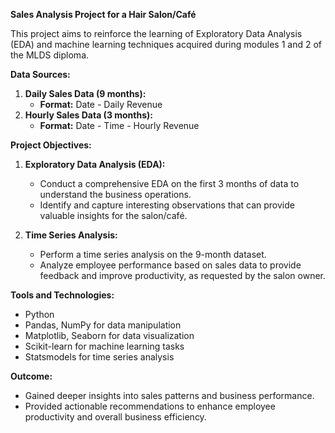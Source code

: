 **Sales Analysis Project for a Hair Salon/Café**

This project aims to reinforce the learning of Exploratory Data Analysis (EDA) and machine learning techniques acquired during modules 1 and 2 of the MLDS diploma.

**Data Sources:**
1. **Daily Sales Data (9 months):**
   - **Format:** Date - Daily Revenue
2. **Hourly Sales Data (3 months):**
   - **Format:** Date - Time - Hourly Revenue

**Project Objectives:**
1. **Exploratory Data Analysis (EDA):**
   - Conduct a comprehensive EDA on the first 3 months of data to understand the business operations.
   - Identify and capture interesting observations that can provide valuable insights for the salon/café.

2. **Time Series Analysis:**
   - Perform a time series analysis on the 9-month dataset.
   - Analyze employee performance based on sales data to provide feedback and improve productivity, as requested by the salon owner.

**Tools and Technologies:**
- Python
- Pandas, NumPy for data manipulation
- Matplotlib, Seaborn for data visualization
- Scikit-learn for machine learning tasks
- Statsmodels for time series analysis

**Outcome:**
- Gained deeper insights into sales patterns and business performance.
- Provided actionable recommendations to enhance employee productivity and overall business efficiency.
